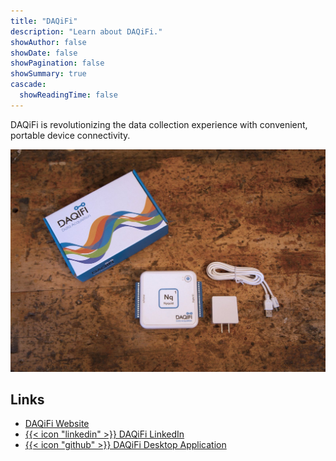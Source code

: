 ```yaml
---
title: "DAQiFi"
description: "Learn about DAQiFi."
showAuthor: false
showDate: false
showPagination: false
showSummary: true
cascade:
  showReadingTime: false
---
```


DAQiFi is revolutionizing the data collection experience with convenient, portable device connectivity.

![Nyquist](nyquist.jpg)

## Links

- [DAQiFi Website](https://daqifi.com/)
- [{{< icon "linkedin" >}} DAQiFi LinkedIn](https://www.linkedin.com/company/daqifi/about/)
- [{{< icon "github" >}} DAQiFi Desktop Application](https://github.com/daqifi/daqifi-desktop)
